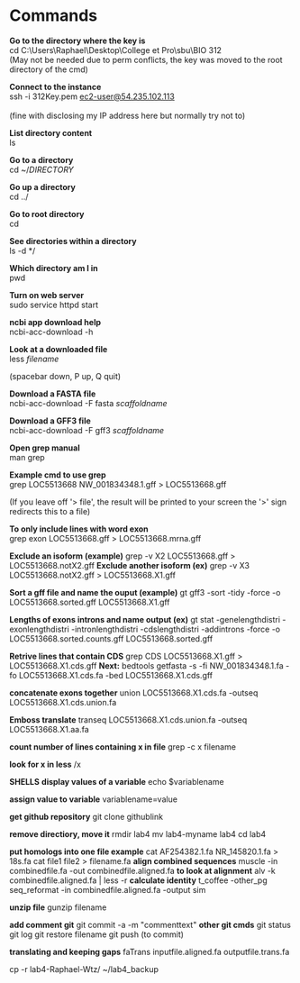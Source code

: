 # Commands

**Go to the directory where the key is**<br/>
cd C:\Users\Raphael\Desktop\College et Pro\sbu\BIO 312<br/>
(May not be needed due to perm conflicts, the key was moved to the root directory of the cmd)<br/>

**Connect to the instance**<br/>
ssh -i 312Key.pem ec2-user@54.235.102.113<br/>            
(fine with disclosing my IP address here but normally try not to)<br/>

**List directory content**<br/>
ls<br/>

**Go to a directory**<br/>
cd ~/*DIRECTORY*<br/>

**Go up a directory**<br/>
cd ../<br/>

**Go to root directory**<br/>
cd<br/>

**See directories within a directory**<br/>
ls -d */<br/>

**Which directory am I in**<br/>
pwd<br/>

**Turn on web server**<br/>
sudo service httpd start<br/>

**ncbi app download help**<br/>
ncbi-acc-download -h<br/>

**Look at a downloaded file**<br/>
less *filename*<br/>

(spacebar down, P up, Q quit)<br/>

**Download a FASTA file**<br/>
ncbi-acc-download -F fasta *scaffoldname*<br/>

**Download a GFF3 file**<br/>
ncbi-acc-download -F gff3 *scaffoldname*<br/>

**Open grep manual**<br/>
man grep<br/>

**Example cmd to use grep**<br/>
grep LOC5513668 NW_001834348.1.gff > LOC5513668.gff<br/>

(If you leave off '> file', the result will be printed to your screen the '>' sign redirects this to a file)<br/>

**To only include lines with word exon**<br/>
grep exon LOC5513668.gff > LOC5513668.mrna.gff<br/>

**Exclude an isoform (example)**
grep -v X2 LOC5513668.gff > LOC5513668.notX2.gff
**Exclude another isoform (ex)**
grep -v X3 LOC5513668.notX2.gff > LOC5513668.X1.gff

**Sort a gff file and name the ouput (example)**
gt gff3 -sort  -tidy -force -o LOC5513668.sorted.gff LOC5513668.X1.gff

**Lengths of exons introns and name output (ex)**
gt stat -genelengthdistri -exonlengthdistri -intronlengthdistri -cdslengthdistri -addintrons -force  -o LOC5513668.sorted.counts.gff LOC5513668.sorted.gff

**Retrive lines that contain CDS**
grep CDS LOC5513668.X1.gff > LOC5513668.X1.cds.gff
**Next:**
bedtools getfasta -s -fi NW_001834348.1.fa -fo LOC5513668.X1.cds.fa -bed LOC5513668.X1.cds.gff

**concatenate exons together**
union LOC5513668.X1.cds.fa -outseq LOC5513668.X1.cds.union.fa

**Emboss translate**
transeq LOC5513668.X1.cds.union.fa -outseq LOC5513668.X1.aa.fa

**count number of lines containing x in file**
grep -c x filename

**look for x in less**
/x


**SHELLS**
**display values of a variable**
echo $variablename

**assign value to variable**
variablename=value

**get github repository**
git clone githublink

**remove directiory, move it**
rmdir lab4
mv lab4-myname lab4
cd lab4

**put homologs into one file example**
cat AF254382.1.fa  NR_145820.1.fa > 18s.fa
cat file1 file2 > filename.fa
**align combined sequences**
muscle -in combinedfile.fa -out combinedfile.aligned.fa
**to look at alignment**
alv -k combinedfile.aligned.fa | less -r
**calculate identity**
t_coffee -other_pg seq_reformat -in combinedfile.aligned.fa -output sim

**unzip file**
gunzip filename

**add comment git**
git commit -a -m "commenttext"
**other git cmds**
git status
git log
git restore filename
git push    (to commit)

**translating and keeping gaps**
faTrans inputfile.aligned.fa   outputfile.trans.fa


cp -r lab4-Raphael-Wtz/ ~/lab4_backup
